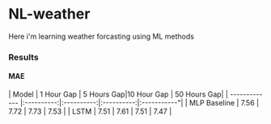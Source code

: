 # NL-weather
Here i'm learning weather forcasting using ML methods

### Results

#### MAE
| Model         | 1 Hour Gap | 5 Hours Gap|10 Hour Gap | 50 Hours Gap|
| ------------- |:----------:|:----------:|:----------:|:-----------"|
| MLP Baseline  |  7.56      |  7.72      |   7.73     |  7.53       |
| LSTM          |  7.51      |  7.61      |   7.51     |  7.47       |
